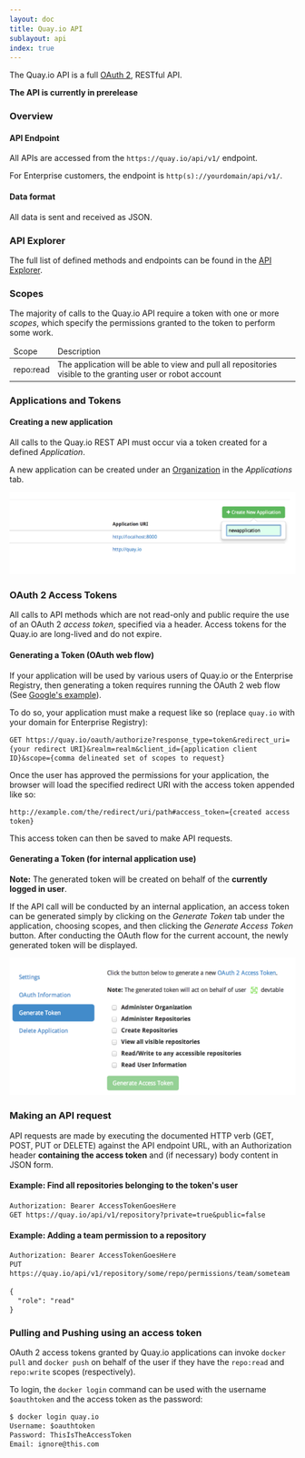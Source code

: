 ```yaml
---
layout: doc
title: Quay.io API
sublayout: api
index: true
---
```

The Quay.io API is a full [OAuth 2](http://oauth.net/2/), RESTful API.

**The API is currently in prerelease**

### Overview

#### API Endpoint

All APIs are accessed from the `https://quay.io/api/v1/` endpoint.

For Enterprise customers, the endpoint is `http(s)://yourdomain/api/v1/`.

#### Data format

All data is sent and received as JSON.

### API Explorer

The full list of defined methods and endpoints can be found in the [API Explorer](/api/swagger).

### Scopes

The majority of calls to the Quay.io API require a token with one or more _scopes_, which specify
the permissions granted to the token to perform some work.

<script>
  $(document).ready(function() {
      $.ajax({
        url: "https://quay.io/api/v1/discovery"
        }).done(function(f) {
            var scopes = f.authorizations.oauth2.scopes;
            $.each(scopes, function(i, item) {
                var $tr = $('<tr>').append(
                    $('<td>').text(item.scope),
                    $('<td>').text(item.title)
                ).appendTo('#scopesTable');
            });
        });
  });
</script>

<table id="scopesTable">
    <thead>
        <td>Scope</td><td>Description</td>
    </thead>
    <tr>
        <td>repo:read</td>
        <td>
            The application will be able to view and pull all repositories visible to the granting user or robot account
        </td>
    </tr>
</table>

### Applications and Tokens

#### Creating a new application

All calls to the Quay.io REST API must occur via a token created for a defined _Application_.

A new application can be created under an [Organization](/glossary/organizations.html) in the _Applications_ tab.

<img class="screenshot" src="newapp.png">

### OAuth 2 Access Tokens

All calls to API methods which are not read-only and public require the use of an OAuth 2 _access token_, specified via a header. Access tokens for the Quay.io are long-lived and do not expire.

#### Generating a Token (OAuth web flow)

If your application will be used by various users of Quay.io or the Enterprise Registry, then generating a token requires running the OAuth 2 web flow (See [Google's example](https://developers.google.com/accounts/docs/OAuth2WebServer)).

To do so, your application must make a request like so (replace `quay.io` with your domain for Enterprise Registry):

```
GET https://quay.io/oauth/authorize?response_type=token&redirect_uri={your redirect URI}&realm=realm&client_id={application client ID}&scope={comma delineated set of scopes to request}
```

Once the user has approved the permissions for your application, the browser will load the specified redirect URI with the access token appended like so:

```
http://example.com/the/redirect/uri/path#access_token={created access token}
```

This access token can then be saved to make API requests.


#### Generating a Token (for internal application use)

**Note:** The generated token will be created on behalf of the **currently logged in user**.

If the API call will be conducted by an internal application, an access token can be generated simply by clicking on the _Generate Token_ tab under the application, choosing scopes, and then clicking the _Generate Access Token_ button. After conducting the OAuth flow for the current account, the newly generated token will be displayed.

<img class="screenshot" src="generate-token.png" style="width: 700px">

### Making an API request

API requests are made by executing the documented HTTP verb (GET, POST, PUT or DELETE) against the API endpoint URL, with an Authorization header **containing the access token** and (if necessary) body content in JSON form.

#### Example: Find all repositories belonging to the token's user

```
Authorization: Bearer AccessTokenGoesHere
GET https://quay.io/api/v1/repository?private=true&public=false
```


#### Example: Adding a team permission to a repository

```
Authorization: Bearer AccessTokenGoesHere
PUT https://quay.io/api/v1/repository/some/repo/permissions/team/someteam

{
  "role": "read"
}
```

### Pulling and Pushing using an access token

OAuth 2 access tokens granted by Quay.io applications can invoke `docker pull` and `docker push` on behalf of the user if they have the `repo:read` and `repo:write` scopes (respectively).

To login, the `docker login` command can be used with the username `$oauthtoken` and the access token as the password:

```
$ docker login quay.io
Username: $oauthtoken
Password: ThisIsTheAccessToken
Email: ignore@this.com
```
